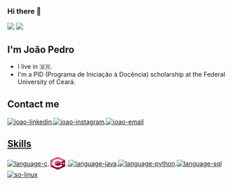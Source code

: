 ### Hi there 👋
<div>
<img height="180em" src="https://github-readme-stats.vercel.app/api?username=joao1pedro&show_icons=true&theme=gruvbox&count_private=true"/>
<img height="180em" src="https://github-readme-stats.vercel.app/api/top-langs/?username=joao1pedro&layout=compact&langs_count=16&theme=gruvbox"/>
</div>

## I'm João Pedro
- I live in :brazil:.
- I'm a PID (Programa de Iniciação à Docência) scholarship at the Federal University of Ceará.

## Contact me
<div>
<a href = "https://www.linkedin.com/in/joao-santiago-724076216" target = "_blank">
<img align = "center" alt = "joao-linkedin" height = 30 width = 40 src = "https://cdn.jsdelivr.net/gh/devicons/devicon/icons/linkedin/linkedin-original.svg">
<a href = "https://www.instagram.com/jpedrosantiago/" target = "_blank">
<img align = "center" alt = "joao-instagram" height = 30 width = 40 src = "https://raw.githubusercontent.com/TheDudeThatCode/TheDudeThatCode/master/Assets/Instagram.svg">
<a href = "mailto:jpedro@alu.ufc.br" target = "_blank">
<img align = "center" alt = "joao-email" height = 30 width = 40 src = "https://raw.githubusercontent.com/TheDudeThatCode/TheDudeThatCode/master/Assets/Gmail.svg">
</div>
  
## Skills
<div>
<a href = "https://www.learn-c.org/" target = "_blank">
<img align = "center" alt = "language-c" height = 30 width = 40 src = "https://cdn.jsdelivr.net/gh/devicons/devicon/icons/c/c-original.svg">
<a href = "https://www.learncpp.com/" target = "_blank">
<img align = "center" alt = "language-cpp" height = 30 width = 40 src = "https://raw.githubusercontent.com/devicons/devicon/master/icons/cplusplus/cplusplus-original.svg">
<a href = "https://www.java.com/pt-BR/" target = "_blank">
<img align = "center" alt = "language-java" height = 30 width = 40 src = "https://cdn.jsdelivr.net/gh/devicons/devicon/icons/java/java-original.svg">
<a href = "https://www.python.org/" target = "_blank">
<img align = "center" alt = "language-python" height = 30 width = 40 src = "https://cdn.jsdelivr.net/gh/devicons/devicon/icons/python/python-original.svg">
<a href = "https://www.postgresql.org/" target = "_blank">
<img align = "center" alt = "language-sql" height = 30 width = 40 src = "https://cdn.jsdelivr.net/gh/devicons/devicon/icons/postgresql/postgresql-original.svg">
<a href = "https://www.kernel.org/" target = "_blank">
<img align = "center" alt = "so-linux" height = 30 width = 40 src = "https://cdn.jsdelivr.net/gh/devicons/devicon/icons/linux/linux-original.svg">
</div>
